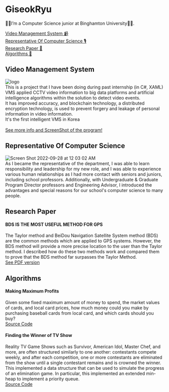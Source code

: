 # GiseokRyu
👋🏻I’m a Computer Science junior at Binghamton University👋🏻.

[Video Management System 📹](#video-management-system) <br/>
[Representative Of Computer Science 🎙️](#representative-of-computer-science) <br/>
[Research Paper 📖](#research-paper) <br/>
[Algorithms 📝](#algorithms) <br/>

## Video Management System
![logo](https://user-images.githubusercontent.com/33699776/192123758-887e6209-2cfb-454a-9125-190582f1c2ea.png) <br/>
This is a project that I have been doing during past internship (in C#, XAML) <br/>
VMS applied CCTV video information to big data platforms and artificial intelligence algorithms within the solution to detect video events.</br> It has improved accuracy, and blockchain technology, a distributed encryption technology, is used to prevent forgery and leakage of personal information in video information.</br> It's the first intelligent VMS in Korea<br/>
<br/>[See more info and ScreenShot of the program!](https://github.com/payton970/GiseokRyu/tree/main/VMS)

## Representative Of Computer Science
![Screen Shot 2022-09-28 at 12 03 02 AM](https://user-images.githubusercontent.com/33699776/192685323-b72537f5-e5e4-4212-9bc3-7462f15c61d6.png) <br/>
As I became the representative of the department, I was able to learn responsibility and leadership for my new role, and I was able to experience various human relationships as I had more contact with seniors and juniors, including school professors. Additionally, with Undergraduate & Graduate Program Director professors and Engineering Advisor, I introduced the advantages and special reasons for our school's computer science to many people. 

## Research Paper
#### BDS IS THE MOST USEFUL METHOD FOR GPS
The Taylor method and BeiDou Navigation Satellite System method (BDS) are the common methods which are applied to GPS systems. However, the BDS method will provide a more precise location to the user than the Taylor method. I described how do these two methods work and compared them to prove that the BDS method far surpasses the Taylor Method.
<br/>[See PDF version](https://github.com/payton970/payton970/blob/main/etc/Research%20Paper.pdf)

## Algorithms
#### Making Maximum Profits
Given some fixed maximum amount of money to spend, the market values of cards, and local card prices, 
how much money could you make by purchasing baseball cards from local card, and which cards should you buy?
<br/>[Source Code](https://github.com/payton970/GiseokRyu/tree/main/Algorithms/MaximumProfit)
#### Finding the Winner of TV Show
Reality TV Game Shows such as Survivor, American Idol, Master Chef, and more, are often structured similarly to one another: contestants compete weekly, and after each competition, one or more contestants are eliminated from the show until a single contestant remains and is crowned the winner. This implemented a data structure that can be used to simulate the progress of an elimination game. In particular, this implemented an extended min-heap to implement a priority queue.
<br/>[Source Code](https://github.com/payton970/payton970/tree/main/Algorithms/WinnerOfTVShow)

